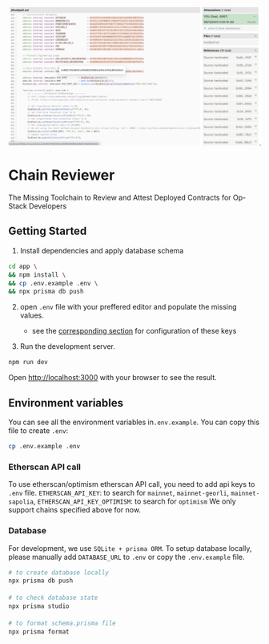 ![Contract page](.github/chain-review_02_parsing.jpg)

# Chain Reviewer

The Missing Toolchain to Review and Attest Deployed Contracts for Op-Stack Developers

## Getting Started

1. Install dependencies and apply database schema
```bash
cd app \
&& npm install \
&& cp .env.example .env \
&& npx prisma db push
```
2. open `.env` file with your preffered editor and populate the missing values.
   - see the [corresponding section](./README.md#environment-variables) for configuration of these keys

4. Run the development server.
```bash
npm run dev
```

Open [http://localhost:3000](http://localhost:3000) with your browser to see the result.

## Environment variables

You can see all the environment variables in`.env.example`.
You can copy this file to create `.env`:

```bash
cp .env.example .env
```

### Etherscan API call

To use etherscan/optimism etherscan API call, you need to add api keys to `.env` file.
`ETHERSCAN_API_KEY`: to search for `mainnet`, `mainnet-georli`, `mainnet-sapolia`,
`ETHERSCAN_API_KEY_OPTIMISM`: to search for `optimism`
We only support chains specified above for now.

### Database

For development, we use `SQLite + prisma ORM`.
To setup database locally, please manually add `DATABASE_URL` to `.env` or copy the `.env.example` file.

```bash
# to create database locally
npx prisma db push

# to check database state
npx prisma studio

# to format schema.prisma file
npx prisma format
```
